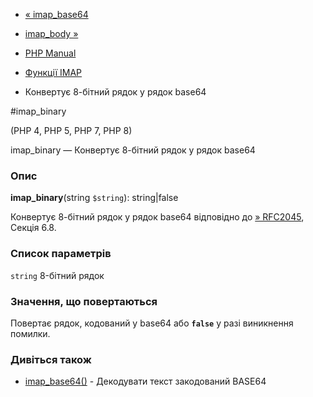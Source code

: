 - [« imap_base64](function.imap-base64.md)
- [imap_body »](function.imap-body.md)

- [PHP Manual](index.md)
- [Функції IMAP](ref.imap.md)
- Конвертує 8-бітний рядок у рядок base64

#imap_binary

(PHP 4, PHP 5, PHP 7, PHP 8)

imap_binary — Конвертує 8-бітний рядок у рядок base64

### Опис

**imap_binary**(string `$string`): string\|false

Конвертує 8-бітний рядок у рядок base64 відповідно до
[» RFC2045](http://www.faqs.org/rfcs/rfc2045), Секція 6.8.

### Список параметрів

`string`
8-бітний рядок

### Значення, що повертаються

Повертає рядок, кодований у base64 або **`false`** у разі
виникнення помилки.

### Дивіться також

- [imap_base64()](function.imap-base64.md) - Декодувати текст
закодований BASE64
